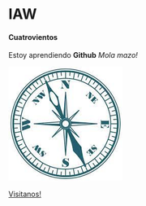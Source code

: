 # IAW
#### Cuatrovientos

Estoy aprendiendo **Github**
_Mola mazo!_

![ITC Cuatrovientos](./descarga.jfif)

[Visitanos!](http://cuatrovientos.org)
